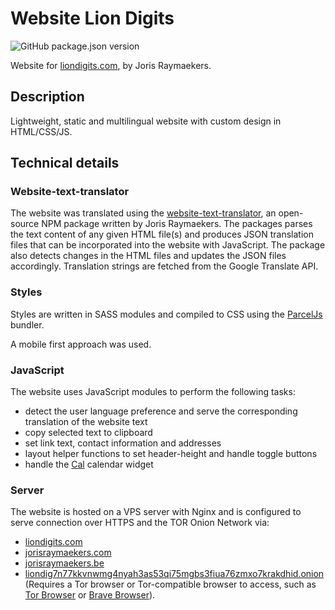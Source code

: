 # Website Lion Digits

![GitHub package.json version](https://img.shields.io/github/package-json/v/jorishr/liondigits)

Website for [liondigits.com](https://liondigits.com), by Joris Raymaekers.

## Description

Lightweight, static and multilingual website with custom design in HTML/CSS/JS.

## Technical details

### Website-text-translator

The website was translated using the [website-text-translator](https://www.npmjs.com/package/website-text-translator), an open-source NPM package written by Joris Raymaekers. The packages parses the text content of any given HTML file(s) and produces JSON translation files that can be incorporated into the website with JavaScript. The package also detects changes in the HTML files and updates the JSON files accordingly. Translation strings are fetched from the Google Translate API.

### Styles

Styles are written in SASS modules and compiled to CSS using the [ParcelJs](https://parceljs.org/) bundler.

A mobile first approach was used.

### JavaScript

The website uses JavaScript modules to perform the following tasks:

- detect the user language preference and serve the corresponding translation of the website text
- copy selected text to clipboard
- set link text, contact information and addresses
- layout helper functions to set header-height and handle toggle buttons
- handle the [Cal](https://cal.com/) calendar widget

### Server

The website is hosted on a VPS server with Nginx and is configured to serve connection over HTTPS and the TOR Onion Network via:

- [liondigits.com](https://liondigits.com)
- [jorisraymaekers.com](jorisraymaekers.com)
- [jorisraymaekers.be](jorisraymaekers.com)
- [liondig7n77kkvnwmg4nyah3as53qi75mgbs3fiua76zmxo7krakdhid.onion](http://liondig7n77kkvnwmg4nyah3as53qi75mgbs3fiua76zmxo7krakdhid.onion) (Requires a Tor browser or Tor-compatible browser to access, such as [Tor Browser](https://www.torproject.org/download/) or [Brave Browser](https://brave.com/)).
